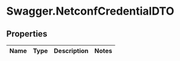 # Swagger.NetconfCredentialDTO

## Properties
Name | Type | Description | Notes
------------ | ------------- | ------------- | -------------


